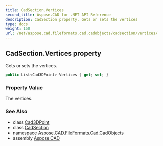 ```yaml
---
title: CadSection.Vertices
second_title: Aspose.CAD for .NET API Reference
description: CadSection property. Gets or sets the vertices
type: docs
weight: 150
url: /net/aspose.cad.fileformats.cad.cadobjects/cadsection/vertices/
---
```

## CadSection.Vertices property

Gets or sets the vertices.

```csharp
public List<Cad3DPoint> Vertices { get; set; }
```

### Property Value

The vertices.

### See Also

* class [Cad3DPoint](../../cad3dpoint/)
* class [CadSection](../)
* namespace [Aspose.CAD.FileFormats.Cad.CadObjects](../../cadsection/)
* assembly [Aspose.CAD](../../../)


